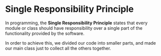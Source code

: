 # Single Responsibility Principle

In programming, the **Single Responsibility Principle** states that every module or class should have responsibility over a single part of the functionality provided by the software.

In order to achieve this, we divided our code into smaller parts, and made our main class just to collect all the others together.